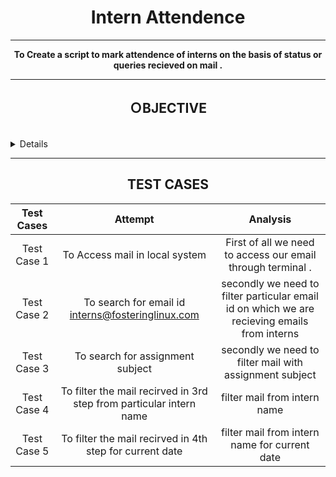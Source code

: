 <h1 align="center">Intern Attendence</h1> 

-----
<p align="center"><b>To Create a script to mark attendence of interns on the  basis of status or queries recieved  on mail .</b></p>

------
<summary><h2 align="center">ＯBJECTIVE</h2></summary><br>
<details>
### The task is: 
- Create a script to mark attendence of interns on the  basis of status or queries recieved  on mail
</details>


----

<h2 align="center">TEST CASES</h2> 

|Test Cases|Attempt|Analysis|
|:----:|:-----:|:-----:|
|Test Case 1| To Access mail in local system | First of all we need to access our email  through terminal . 
|Test Case 2| To search for email id interns@fosteringlinux.com| secondly we need to filter  particular email id  on which we are recieving emails from interns 
|Test Case 3| To search for assignment subject | secondly we need to filter mail with  assignment subject
|Test Case 4| To filter the mail recirved in 3rd step  from particular intern name | filter mail from intern name
|Test Case 5| To filter the mail recirved in 4th step  for current date | filter mail from intern name for current date

